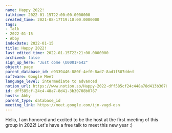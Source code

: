 ```yaml
---
name: Happy 2022!
talktime: 2022-01-15T22:00:00.0000000
created_time: 2021-08-17T19:10:00.0000000
tags:
- Talk
- 2022-01-15
- Abby
indexDate: 2022-01-15
title: Happy 2022!
last_edited_time: 2022-01-15T22:21:00.0000000
archived: false
sign_up_here: "Just come \U0001F642"
object: page
parent_database_id: e9339446-880f-4ef0-8ad7-8ad1f507dded
software: Google Meet
language_level: intermediate to advanced
notion_url: https://www.notion.so/Happy-2022-dff585cf24c448a78d413b30708b0767
id: dff585cf-24c4-48a7-8d41-3b30708b0767
hosts: Abby
parent_type: database_id
meeting_link: https://meet.google.com/ijn-vugd-osn
---
```


Hello, I am honored and excited to be the host at the first meeting of this group in 2022! Let's have a free talk to meet this new year :)





